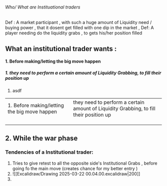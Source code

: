 
###### *Who/ What are Instituational traders* 

Def : A market participant , with such a huge amount of Liquidity need / buying power  , that it dosent get filled with one dip in the market , 
Def: A player needing do the liquidity grabs , to gets his/her position filled 


## What an institutional trader wants : 

#### 1. Before making/letting the big move happen 
 ##### 1. they need to perform a certain amount of Liquidity Grabbing, to fill their position up
 1. asdf




|                                              |                                                                                        |
| -------------------------------------------- | -------------------------------------------------------------------------------------- |
| 1. Before making/letting the big move happen | they need to perform a certain amount of Liquidity Grabbing, to fill their position up |
|                                              |                                                                                        |
|                                              |                                                                                        |
|                                              |                                                                                        |


## 2. While the war phase
### Tendencies of a Institutional trader: 

1. Tries to give retest to all the opposite side's Institutional Grabs , before going fo the main move (creates chance for my better entry )
2. ![[Excalidraw/Drawing 2025-03-22 00.04.00.excalidraw|200]]
3. 